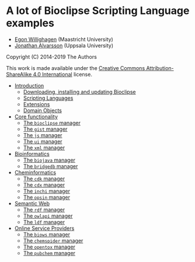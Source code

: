 # A lot of Bioclipse Scripting Language examples

* [Egon Willighagen](https://orcid.org/0000-0001-7542-0286) (Maastricht University)
* [Jonathan Alvarsson](https://orcid.org/0000-0002-8682-7206) (Uppsala University)

Copyright (C) 2014-2019 The Authors

This work is made available under the
[Creative Commons Attribution-ShareAlike 4.0 International](https://creativecommons.org/licenses/by-sa/4.0/)
license.

* [Introduction](intro.md)
  * [Downloading, installing and updating Bioclipse](intro.md#downloading-installing-and-updating-bioclipse)
  * [Scripting Languages](intro.md#scripting-languages)
  * [Extensions](intro.md#extensions)
  * [Domain Objects](intro.md#domain-objects)
* [Core functionality](core.md)
  * [The `bioclipse` manager](core.md#the-bioclipse-manager)
  * [The `gist` manager](core.md#the-gist-manager)
  * [The `js` manager](core.md#the-js-manager)
  * [The `ui` manager](core.md#the-ui-manager)
  * [The `xml` manager](core.md#the-xml-manager)
* [Bioinformatics](bio.md)
  * [The `biojava` manager](bio.md#the-biojava-manager)
  * [The `bridgedb` manager](bio.md#the-bridgedb-manager)
* [Cheminformatics](chem.md)
  * [The `cdk` manager](chem.md#the-cdk-manager)
  * [The `cdx` manager](chem.md#the-cdx-manager)
  * [The `inchi` manager](chem.md#the-inchi-manager)
  * [The `opsin` manager](chem.md#the-opsin-manager)
* [Semantic Web](semweb.md)
  * [The `rdf` manager](semweb.md#the-rdf-manager)
  * [The `owlapi` manager](semweb.md#the-owlapi-manager)
  * [The `ldf` manager](semweb.md#the-ldf-manager)
* [Online Service Providers](services.md)
  * [The `biows` manager](services.md#the-biows-manager)
  * [The `chemspider` manager](services.md#the-chemspider-manager)
  * [The `opentox` manager](services.md#the-opentox-manager)
  * [The `pubchem` manager](services.md#the-pubchem-manager)
